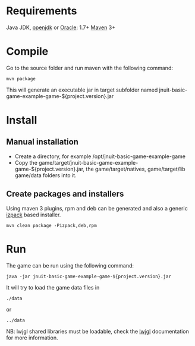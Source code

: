 Requirements
============

Java JDK, [openjdk](http://openjdk.java.net/) or [Oracle](http://java.com): 1.7+
[Maven](http://www.maven.org) 3+

Compile
=======

Go to the source folder and run maven with the following command:

	mvn package

This will generate an executable jar in target subfolder named jnuit-basic-game-example-game-${project.version}.jar

Install
=======

Manual installation
-------------------

- Create a directory, for example /opt/jnuit-basic-game-example-game
- Copy the game/target/jnuit-basic-game-example-game-${project.version}.jar, the game/target/natives, game/target/lib game/data folders into it.

Create packages and installers
------------------------------

Using maven 3 plugins, rpm and deb can be generated and also a generic [izpack](www.izpack.org) based installer.

	mvn clean package -Pizpack,deb,rpm

Run
===


The game can be run using the following command:

	java -jar jnuit-basic-game-example-game-${project.version}.jar

It will try to load the game data files in

	./data

or

	../data

NB: lwjgl shared libraries must be loadable, check the [lwjgl](www.lwjgl.org) documentation for more information.
